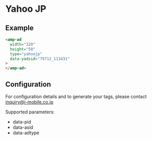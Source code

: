 <!---
Copyright 2015 The AMP HTML Authors. All Rights Reserved.

Licensed under the Apache License, Version 2.0 (the "License");
you may not use this file except in compliance with the License.
You may obtain a copy of the License at

      http://www.apache.org/licenses/LICENSE-2.0

Unless required by applicable law or agreed to in writing, software
distributed under the License is distributed on an "AS-IS" BASIS,
WITHOUT WARRANTIES OR CONDITIONS OF ANY KIND, either express or implied.
See the License for the specific language governing permissions and
limitations under the License.
-->

# Yahoo JP

## Example

```html
<amp-ad 
  width="320"
  height="50"
  type="yahoojp"
  data-yadsid="79712_113431"
>
</amp-ad>
```

## Configuration

For configuration details and to generate your tags, please contact inquiry@i-mobile.co.jp

Supported parameters:

- data-pid
- data-asid
- data-adtype